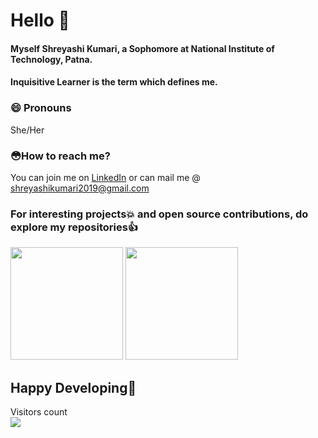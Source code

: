# Hello 👋
#### Myself Shreyashi Kumari, a Sophomore at National Institute of Technology, Patna. 
#### Inquisitive Learner is the term which defines me. 
### 😄 Pronouns
She/Her

### 😳How to reach me?
You can join me on [LinkedIn](https://www.linkedin.com/in/shreyashi-kumari-7bab121a1/) or can mail me @ shreyashikumari2019@gmail.com

### For interesting projects💥 and open source contributions, do explore my repositories👍

<a href="#"><img src="https://github-readme-stats.vercel.app/api?username=supu2701&show_icons=true&theme=nightowl&custom_title=Shreyashi's+GitHub+Stats&count_private=true" height="180px"></a>
<a href="#"><img height= "180px" src="https://github-readme-stats.vercel.app/api/top-langs/?username=supu2701&layout=compact&theme=nightowl"></a>

## Happy Developing💯

<!--
is a ✨ _special_ ✨ repository because its `README.md` (this file) appears on your GitHub profile.
Here are some ideas to get you started:
- 🔭 I’m currently working on ...
- 🌱 I’m currently learning ...
- 👯 I’m looking to collaborate on ...
- 🤔 I’m looking for help with ...
- 💬 Ask me about ...
- 📫 How to reach me: ...
- 😄 Pronouns: ...
- ⚡ Fun fact: ...
-->



  Visitors count<br>
  <img src="https://profile-counter.glitch.me/supu2701/count.svg" />
</p>
